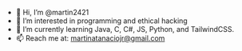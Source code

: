 - 👋 Hi, I’m @martin2421
- 👀 I’m interested in programming and ethical hacking
- 🌱 I’m currently learning Java, C, C#, JS, Python, and TailwindCSS.
- 📫 Reach me at: martinatanaciojr@gmail.com

<!---
martin2421/martin2421 is a ✨ special ✨ repository because its `README.md` (this file) appears on your GitHub profile.
You can click the Preview link to take a look at your changes.
--->
